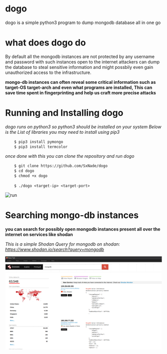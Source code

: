 # dogo
dogo is a simple python3 program to dump mongodb database all in one go

# what does dogo do

By default all the mongodb instances are not protected by any username and password with such instances open to the internet attackers can dump the database to steal sensitive information and might possbily even gain unauthorized access to the infrastructure.

**mongo-db instances can often reveal some critical information such as target-OS target-arch and even what programs are installed, This can save time spent in fingerprinting and help us craft more precise attacks**


# Running and Installing dogo

*dogo runs on python3 so python3 should be installed on your system Below is the List of libraries you may need to install using pip3*

        $ pip3 install pymongo
        $ pip3 install termcolor
        
*once done with this you can clone the repository and run dogo*

        $ git clone https://github.com/SxNade/dogo
        $ cd dogo
        $ chmod +x dogo
        
        $ ./dogo <target-ip> <target-port>


![run](https://github.com/SxNade/SxNade.github.io/blob/main/dogo(1).gif)

# Searching mongo-db instances

**you can search for possibly open mongodb instances present all over the internet on services like shodan**

*This is a simple Shodan Query for mongodb on shodan: https://www.shodan.io/search?query=mongodb*

![shodan](https://github.com/SxNade/dogo/blob/main/mongodb.png)



